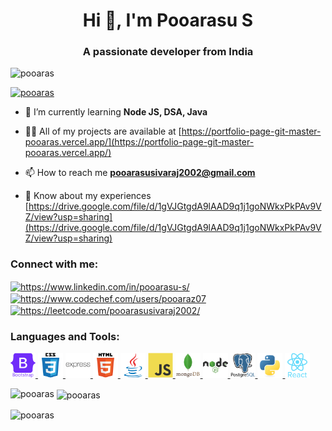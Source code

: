 <h1 align="center">Hi 👋, I'm Pooarasu S</h1>
<h3 align="center">A passionate developer from India</h3>

<p align="left"> <img src="https://komarev.com/ghpvc/?username=pooaras&label=Profile%20views&color=0e75b6&style=flat" alt="pooaras" /> </p>

<p align="left"> <a href="https://github.com/ryo-ma/github-profile-trophy"><img src="https://github-profile-trophy.vercel.app/?username=pooaras" alt="pooaras" /></a> </p>

- 🌱 I’m currently learning **Node JS, DSA, Java**

- 👨‍💻 All of my projects are available at [https://portfolio-page-git-master-pooaras.vercel.app/](https://portfolio-page-git-master-pooaras.vercel.app/)

- 📫 How to reach me **pooarasusivaraj2002@gmail.com**

- 📄 Know about my experiences [https://drive.google.com/file/d/1gVJGtgdA9lAAD9q1j1goNWkxPkPAv9VZ/view?usp=sharing](https://drive.google.com/file/d/1gVJGtgdA9lAAD9q1j1goNWkxPkPAv9VZ/view?usp=sharing)

<h3 align="left">Connect with me:</h3>
<p align="left">
<a href="https://linkedin.com/in/https://www.linkedin.com/in/pooarasu-s/" target="blank"><img align="center" src="https://raw.githubusercontent.com/rahuldkjain/github-profile-readme-generator/master/src/images/icons/Social/linked-in-alt.svg" alt="https://www.linkedin.com/in/pooarasu-s/" height="30" width="40" /></a>
<a href="https://www.codechef.com/users/https://www.codechef.com/users/pooaraz07" target="blank"><img align="center" src="https://cdn.jsdelivr.net/npm/simple-icons@3.1.0/icons/codechef.svg" alt="https://www.codechef.com/users/pooaraz07" height="30" width="40" /></a>
<a href="https://www.leetcode.com/https://leetcode.com/pooarasusivaraj2002/" target="blank"><img align="center" src="https://raw.githubusercontent.com/rahuldkjain/github-profile-readme-generator/master/src/images/icons/Social/leet-code.svg" alt="https://leetcode.com/pooarasusivaraj2002/" height="30" width="40" /></a>
</p>

<h3 align="left">Languages and Tools:</h3>
<p align="left"> <a href="https://getbootstrap.com" target="_blank" rel="noreferrer"> <img src="https://raw.githubusercontent.com/devicons/devicon/master/icons/bootstrap/bootstrap-plain-wordmark.svg" alt="bootstrap" width="40" height="40"/> </a> <a href="https://www.w3schools.com/css/" target="_blank" rel="noreferrer"> <img src="https://raw.githubusercontent.com/devicons/devicon/master/icons/css3/css3-original-wordmark.svg" alt="css3" width="40" height="40"/> </a> <a href="https://expressjs.com" target="_blank" rel="noreferrer"> <img src="https://raw.githubusercontent.com/devicons/devicon/master/icons/express/express-original-wordmark.svg" alt="express" width="40" height="40"/> </a> <a href="https://www.w3.org/html/" target="_blank" rel="noreferrer"> <img src="https://raw.githubusercontent.com/devicons/devicon/master/icons/html5/html5-original-wordmark.svg" alt="html5" width="40" height="40"/> </a> <a href="https://www.java.com" target="_blank" rel="noreferrer"> <img src="https://raw.githubusercontent.com/devicons/devicon/master/icons/java/java-original.svg" alt="java" width="40" height="40"/> </a> <a href="https://developer.mozilla.org/en-US/docs/Web/JavaScript" target="_blank" rel="noreferrer"> <img src="https://raw.githubusercontent.com/devicons/devicon/master/icons/javascript/javascript-original.svg" alt="javascript" width="40" height="40"/> </a> <a href="https://www.mongodb.com/" target="_blank" rel="noreferrer"> <img src="https://raw.githubusercontent.com/devicons/devicon/master/icons/mongodb/mongodb-original-wordmark.svg" alt="mongodb" width="40" height="40"/> </a> <a href="https://nodejs.org" target="_blank" rel="noreferrer"> <img src="https://raw.githubusercontent.com/devicons/devicon/master/icons/nodejs/nodejs-original-wordmark.svg" alt="nodejs" width="40" height="40"/> </a> <a href="https://www.postgresql.org" target="_blank" rel="noreferrer"> <img src="https://raw.githubusercontent.com/devicons/devicon/master/icons/postgresql/postgresql-original-wordmark.svg" alt="postgresql" width="40" height="40"/> </a> <a href="https://www.python.org" target="_blank" rel="noreferrer"> <img src="https://raw.githubusercontent.com/devicons/devicon/master/icons/python/python-original.svg" alt="python" width="40" height="40"/> </a> <a href="https://reactjs.org/" target="_blank" rel="noreferrer"> <img src="https://raw.githubusercontent.com/devicons/devicon/master/icons/react/react-original-wordmark.svg" alt="react" width="40" height="40"/> </a> </p>

<p><img align="left" src="https://github-readme-stats.vercel.app/api/top-langs?username=pooaras&show_icons=true&locale=en&layout=compact" alt="pooaras" /></p>

<p>&nbsp;<img align="center" src="https://github-readme-stats.vercel.app/api?username=pooaras&show_icons=true&locale=en" alt="pooaras" /></p>

<p><img align="center" src="https://github-readme-streak-stats.herokuapp.com/?user=pooaras&" alt="pooaras" /></p>

